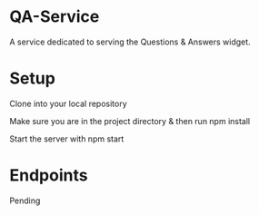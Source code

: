 # QA-Service

A service dedicated to serving the Questions & Answers widget.

# Setup

Clone into your local repository

Make sure you are in the project directory & then run npm install

Start the server with npm start

# Endpoints

Pending

